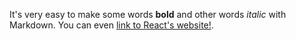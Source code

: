 It's very easy to make some words **bold** and other words *italic* with
Markdown. You can even [link to React's website!](https://www.reactjs.org).